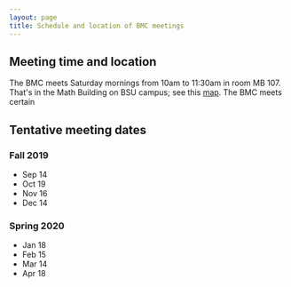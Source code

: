 ```yaml
---
layout: page
title: Schedule and location of BMC meetings
---
```


## Meeting time and location

The BMC meets Saturday mornings from 10am to 11:30am in room MB 107. That's in the Math Building on BSU campus; see this [map](https://www.google.com/maps/d/edit?mid=zCVBwvqNw2CA.kLB8VJqTEdkU). The BMC meets certain 

## Tentative meeting dates

### Fall 2019

* Sep 14
* Oct 19
* Nov 16
* Dec 14

### Spring 2020

* Jan 18
* Feb 15
* Mar 14
* Apr 18
